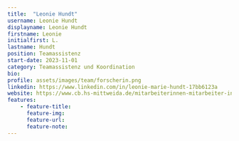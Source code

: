 ```yaml
---
title:  "Leonie Hundt"
username: Leonie Hundt
displayname: Leonie Hundt
firstname: Leonie
initialfirst: L.
lastname: Hundt
position: Teamassistenz 
start-date: 2023-11-01
category: Teamassistenz und Koordination
bio:        
profile: assets/images/team/forscherin.png
linkedin: https://www.linkedin.com/in/leonie-marie-hundt-17bb6123a
website: https://www.cb.hs-mittweida.de/mitarbeiterinnen-mitarbeiter-in-ihren-fachgruppen/hundt-leonie-marie/
features:
    - feature-title: 
      feature-img: 
      feature-url: 
      feature-note: 
---
```

